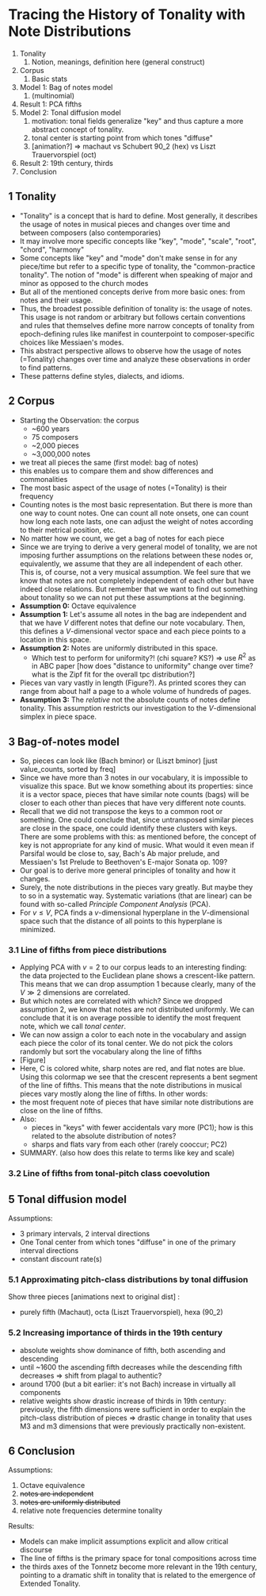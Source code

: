 # Tracing the History of Tonality with Note Distributions

1. Tonality
   1. Notion, meanings, definition here (general construct)
2. Corpus
   1. Basic stats
3. Model 1: Bag of notes model
   1.  (multinomial)
4. Result 1: PCA fifths
5. Model 2: Tonal diffusion model
   1. motivation: tonal fields generalize "key" and thus capture a more abstract concept of tonality.
   2. tonal center is starting point from which tones "diffuse"
   3. [animation?] => machaut vs Schubert 90_2 (hex) vs Liszt Trauervorspiel (oct)
6. Result 2: 19th century, thirds
7. Conclusion



## 1 Tonality

* "Tonality" is a concept that is hard to define. Most generally, it describes the usage of notes in musical pieces and changes over time and between composers (also contemporaries)
* It may involve more specific concepts like "key", "mode", "scale", "root", "chord", "harmony"
* Some concepts like "key" and "mode" don't make sense in for any piece/time but refer to a specific type of tonality, the "common-practice tonality". The notion of "mode" is different when speaking of major and minor as opposed to the church modes
* But all of the mentioned concepts derive from more basic ones: from notes and their usage.
* Thus, the broadest possible definition of tonality is: the usage of notes. This usage is not random or arbitrary but follows certain conventions and rules that themselves define more narrow concepts of tonality from epoch-defining rules like manifest in counterpoint to composer-specific choices like Messiaen's modes.
* This abstract perspective allows to observe how the usage of notes (=Tonality) changes over time and analyze these observations in order to find patterns.
* These patterns define styles, dialects, and idioms. 

## 2 Corpus 

* Starting the Observation: the corpus
  * ~600 years
  * 75 composers
  * ~2,000 pieces
  * ~3,000,000 notes
* we treat all pieces the same (first model: bag of notes)
* this enables us to compare them and show differences and commonalities
* The most basic aspect of the usage of notes (=Tonality) is their frequency
* Counting notes is the most basic representation. But there is more than one way to count notes. One can count all note onsets, one can count how long each note lasts, one can adjust the weight of notes according to their metrical position, etc.
* No matter how we count, we get a bag of notes for each piece
* Since we are trying to derive a very general model of tonality, we are not imposing further assumptions on the relations between these nodes or, equivalently, we assume that they are all independent of each other. This is, of course, not a very musical assumption. We feel sure that we know that notes are not completely independent of each other but have indeed close relations. But remember that we want to find out something about tonality so we can not put these assumptions at the beginning.
* **Assumption 0:** Octave equivalence
* **Assumption 1:** Let's assume all notes in the bag are independent and that we have $V$ different notes that define our note vocabulary. Then, this defines a $V$-dimensional vector space and each piece points to a location in this space. 
* **Assumption 2:** Notes are uniformly distributed in this space.
  * Which test to perform for uniformity?! (chi square? KS?) => use $R^2$ as in ABC paper [how does "distance to uniformity" change over time? what is the Zipf fit for the overall tpc distribution?]
* Pieces van vary vastly in length (Figure?). As printed scores they can range from about half a page to a whole volume of hundreds of pages. 
* **Assumption 3:** The _relative_ not the absolute counts of notes define tonality. This assumption restricts our investigation to the $V$-dimensional simplex in piece space. 

## 3 Bag-of-notes model

* So, pieces can look like (Bach bminor) or (Liszt bminor) [just value_counts, sorted by freq]
* Since we have more than 3 notes in our vocabulary, it is impossible to visualize this space. But we know something about its properties: since it is a vector space, pieces that have similar note counts (bags) will be closer to each other than pieces that have very different note counts.
* Recall that we did not transpose the keys to a common root or something. One could conclude that, since untransposed similar pieces are close in the space, one could identify these clusters with keys. There are some problems with this: as mentioned before, the concept of key is not appropriate for any kind of music. What would it even mean if Parsifal would be close to, say, Bach's Ab major prelude, and Messiaen's 1st Prelude to Beethoven's E-major Sonata op. 109?
* Our goal is to derive more general principles of tonality and how it changes.
* Surely, the note distributions in the pieces vary greatly. But maybe they to so in a systematic way. Systematic variations (that are linear) can be found with so-called _Principle Component Analysis_ (PCA).
* For $v\leq V$,  PCA finds a $v$-dimensional hyperplane in the $V$-dimensional space such that the distance of all points to this hyperplane is minimized.

### 3.1 Line of fifths from piece distributions

* Applying PCA with $v=2$ to our corpus leads to an interesting finding: the data projected to the Euclidean plane shows a crescent-like pattern. This means that we can drop assumption 1 because clearly, many of the $V\gg 2$ dimensions are correlated. 
* But which notes are correlated with which? Since we dropped assumption 2, we know that notes are not distributed uniformly. We can conclude that it is on average possible to identify the most frequent note, which we call _tonal center_. 
* We can now assign a color to each note in the vocabulary and assign each piece the color of its tonal center. We do not pick the colors randomly but sort the vocabulary along the line of fifths
* [Figure] 
* Here, C is colored white, sharp notes are red, and flat notes are blue. Using this colormap we see that the crescent represents a bent segment of the line of fifths. This means that the note distributions in musical pieces vary mostly along the line of fifths. In other words: 
* the most frequent note of pieces that have similar note distributions are close on the line of fifths.
* Also: 
  * pieces in "keys" with fewer accidentals vary more (PC1); how is this related to the absolute distribution of notes?
  * sharps and flats vary from each other (rarely cooccur; PC2)
* SUMMARY. (also how does this relate to terms like key and scale)

### 3.2 Line of fifths from tonal-pitch class coevolution

## 5 Tonal diffusion model 

Assumptions:

* 3 primary intervals, 2 interval directions
* One Tonal center from which tones "diffuse" in one of the primary interval directions
* constant discount rate(s)

### 5.1 Approximating pitch-class distributions by tonal diffusion

Show three pieces [animations next to original dist] :

- purely fifth (Machaut), octa (Liszt Trauervorspiel), hexa (90_2)

### 5.2 Increasing importance of thirds in the 19th century

- absolute weights show dominance of fifth, both ascending and descending
- until ~1600 the ascending fifth decreases while the descending fifth decreases => shift from plagal to authentic?
- around 1700 (but a bit earlier: it's not Bach) increase in virtually all components 
- relative weights show drastic increase of thirds in 19th century: previously, the fifth dimensions were sufficient in order to explain the pitch-class distribution of pieces => drastic change in tonality that uses M3 and m3 dimensions that were previously practically non-existent.



## 6 Conclusion

Assumptions:

1. Octave equivalence
2. ~~notes are independent~~
3. ~~notes are uniformly distributed~~
4. relative note frequencies determine tonality

Results:

* Models can make implicit assumptions explicit and allow critical discourse
* The line of fifths is the primary space for tonal compositions across time
* the thirds axes of the Tonnetz become more relevant in the 19th century, pointing to a dramatic shift in tonality that is related to the emergence of Extended Tonality.